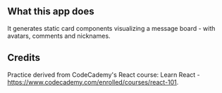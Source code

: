 ## What this app does

It generates static card components visualizing a message board - with avatars, comments and nicknames.

## Credits

Practice derived from CodeCademy's React course: Learn React - https://www.codecademy.com/enrolled/courses/react-101.
